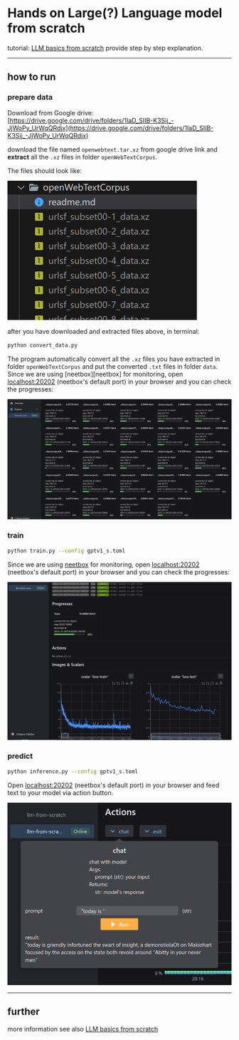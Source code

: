 # Hands on Large(?) Language model from scratch



tutorial: [LLM basics from scratch](https://www.gong.host/blog/2024/2/2/llm-from-scratch) provide step by step explanation.



---

## how to run

### prepare data

Download from Google drive: [https://drive.google.com/drive/folders/1IaD_SIIB-K3Sij_-JjWoPy_UrWqQRdjx](https://drive.google.com/drive/folders/1IaD_SIIB-K3Sij_-JjWoPy_UrWqQRdjx)

download the file named `openwebtext.tar.xz` from google drive link and **extract** all the `.xz` files in folder `openWebTextCorpus`. 

The files should look like:

![image-20231226204247058](./imgs/readme/image-20231226204247058.png)

after you have downloaded and extracted files above, in terminal:

```bash
python convert_data.py
```

The program automatically convert all the `.xz` files you have extracted in folder `openWebTextCorpus` and put the converted `.txt` files in folder `data`. Since we are using [neetbox][neetbox] for monitoring, open [localhost:20202](http://localhost:20202/) (neetbox's default port) in your browser and you can check the progresses:

![image-20231226202536338](./imgs/readme/image-20231226202536338.png)



### train

```bash
python train.py --config gptv1_s.toml
```

Since we are using [neetbox](https://neetbox.550w.host) for monitoring, open [localhost:20202](http://localhost:20202/) (neetbox's default port) in your browser and you can check the progresses:

![image-20231226195105751](./imgs/readme/image-20231226194339598.png)

### predict

```bash
python inference.py --config gptv1_s.toml
```

Open [localhost:20202](http://localhost:20202/) (neetbox's default port) in your browser and feed text to your model via action button.

![image-20231226202121711](./imgs/readme/image-20231226202121711-1703604781869-4.png)



---

## further

more information see also [LLM basics from scratch](https://gavin.gong.host/blog/2023/11/19/llm-from-scratch)
